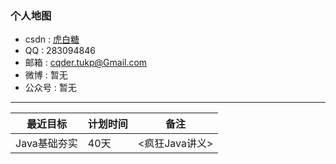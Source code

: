 ### 个人地图

- csdn : [虎白糖](http://my.csdn.net/qq_36118959)
- QQ : 283094846
- 邮箱 : cqder.tukp@Gmail.com
- 微博 : 暂无
- 公众号 : 暂无

***

|最近目标|计划时间|备注|
---|---|---
Java基础夯实|40天|<疯狂Java讲义>